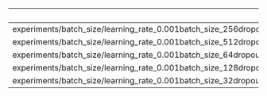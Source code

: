 |                                                                     |   accuracy |     loss |   epoch |
|:--------------------------------------------------------------------|-----------:|---------:|--------:|
| experiments/batch_size/learning_rate_0.001batch_size_256dropout_0.5 |   0.730619 | 1.03547  |      36 |
| experiments/batch_size/learning_rate_0.001batch_size_512dropout_0.5 |   0.644161 | 1.35943  |      35 |
| experiments/batch_size/learning_rate_0.001batch_size_64dropout_0.5  |   0.69043  | 1.13854  |      31 |
| experiments/batch_size/learning_rate_0.001batch_size_128dropout_0.5 |   0.752832 | 0.917219 |      37 |
| experiments/batch_size/learning_rate_0.001batch_size_32dropout_0.5  |   0.621032 | 1.44679  |      31 |